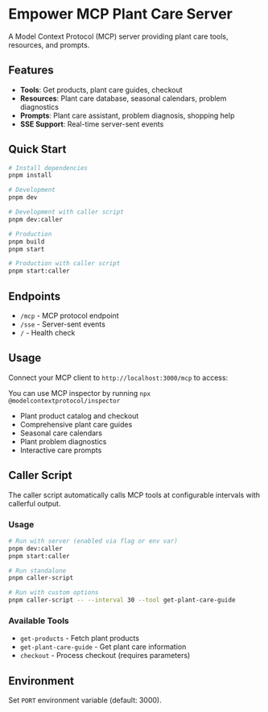 # Empower MCP Plant Care Server

A Model Context Protocol (MCP) server providing plant care tools, resources, and prompts.

## Features

- **Tools**: Get products, plant care guides, checkout
- **Resources**: Plant care database, seasonal calendars, problem diagnostics
- **Prompts**: Plant care assistant, problem diagnosis, shopping help
- **SSE Support**: Real-time server-sent events

## Quick Start

```bash
# Install dependencies
pnpm install

# Development
pnpm dev

# Development with caller script
pnpm dev:caller

# Production
pnpm build
pnpm start

# Production with caller script
pnpm start:caller
```

## Endpoints

- `/mcp` - MCP protocol endpoint
- `/sse` - Server-sent events
- `/` - Health check

## Usage

Connect your MCP client to `http://localhost:3000/mcp` to access:

You can use MCP inspector by running `npx @modelcontextprotocol/inspector`

- Plant product catalog and checkout
- Comprehensive plant care guides
- Seasonal care calendars
- Plant problem diagnostics
- Interactive care prompts

## Caller Script

The caller script automatically calls MCP tools at configurable intervals with callerful output.

### Usage

```bash
# Run with server (enabled via flag or env var)
pnpm dev:caller
pnpm start:caller

# Run standalone
pnpm caller-script

# Run with custom options
pnpm caller-script -- --interval 30 --tool get-plant-care-guide
```

### Available Tools

- `get-products` - Fetch plant products
- `get-plant-care-guide` - Get plant care information
- `checkout` - Process checkout (requires parameters)

## Environment

Set `PORT` environment variable (default: 3000).
